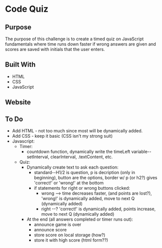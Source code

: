 # Code Quiz

## Purpose
The purpose of this challenge is to create a timed quiz on JavaScript fundamentals where time runs down faster if wrong answers are given and scores are saved with initials that the user enters.

## Built With
* HTML
* CSS
* JavaScript

## Website

## To Do

* Add HTML - not too much since most will be dynamically added.
* Add CSS - keep it basic (CSS isn't my strong suit)
* Javascript:
    * Timer:
        * countdown function, dynamically write the timeLeft variable--setInterval, clearInterval, .textContent, etc.
    * Quiz: 
        * Dynamically create text to ask each question:
            * standard--H1/2 is question, p is decription (only in beginning), button are the options, border w/ p (or h2?) gives 'correct!' or 'wrong!' at the bottom
            * if statements for right or wrong buttons clicked:
                * wrong --> time decreases faster, (and points are lost?), 'wrong!' is dynamically added, move to next Q (dynamically added)
                * right --? 'correct!' is dynamically added, points increase, move to next Q (dynamically added)
        * At the end (all answers completed or timer runs out):
            * announce game is over
            * announce score
            * store score on local storage (how?)
            * store it with high score (html form??)
